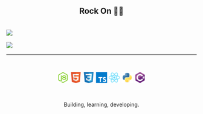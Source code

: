 <h2 align="center"> Rock On 🤘🎸 </h2>
<br> 
<img align="center" src="https://media.giphy.com/media/3oKIPEfOl9zDW2aE6s/giphy.gif"></img>
<br><br>
<a target="_blank" href="https://github.com/Ces-D">
<img src="https://img.shields.io/github/followers/ces-d?label=follow%20me&style=social">
</a>
<hr>
<br>
<p align="center">
<img src="https://raw.githubusercontent.com/devicons/devicon/master/icons/nodejs/nodejs-original.svg" height="30" width="30">
<img src="https://raw.githubusercontent.com/devicons/devicon/master/icons/html5/html5-original.svg" height="30" width="30">
<img src="https://raw.githubusercontent.com/devicons/devicon/master/icons/css3/css3-original.svg" height="30" width="30">
<img src="https://raw.githubusercontent.com/devicons/devicon/master/icons/typescript/typescript-plain.svg" height="30" width="30">
<img src="https://raw.githubusercontent.com/devicons/devicon/master/icons/react/react-original.svg" height="30" width="30">
<img src="https://raw.githubusercontent.com/devicons/devicon/master/icons/python/python-original.svg" height="30" width="30">
<img src="https://raw.githubusercontent.com/devicons/devicon/master/icons/csharp/csharp-original.svg" height="30" width="30">
</p>
<br>
<p align="center">Building, learning, developing.</p>
